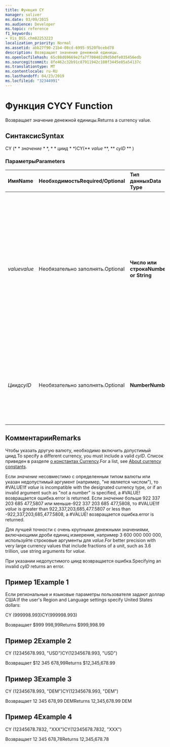 ```yaml
---
title: Функция CY
manager: soliver
ms.date: 03/09/2015
ms.audience: Developer
ms.topic: reference
f1_keywords:
- Vis_DSS.chm82253223
localization_priority: Normal
ms.assetid: abb27f90-21b4-08cd-6995-9520fbcebd78
description: Возвращает значение денежной единицы.
ms.openlocfilehash: 65c88d69669e2fa7f708402d9d50dfe035456edb
ms.sourcegitcommit: 8fe462c32b91c87911942c188f3445e85a54137c
ms.translationtype: MT
ms.contentlocale: ru-RU
ms.lasthandoff: 04/23/2019
ms.locfileid: "32344991"
---
```

# <a name="cy-function"></a><span data-ttu-id="d9e2e-103">Функция CY</span><span class="sxs-lookup"><span data-stu-id="d9e2e-103">CY Function</span></span>

<span data-ttu-id="d9e2e-104">Возвращает значение денежной единицы.</span><span class="sxs-lookup"><span data-stu-id="d9e2e-104">Returns a currency value.</span></span>
  
## <a name="syntax"></a><span data-ttu-id="d9e2e-105">Синтаксис</span><span class="sxs-lookup"><span data-stu-id="d9e2e-105">Syntax</span></span>

<span data-ttu-id="d9e2e-106">CY (\* \* *значение* \* \*, \* \* *циид* \* \*)</span><span class="sxs-lookup"><span data-stu-id="d9e2e-106">CY(\*\* *value* \*\*, \*\* *cyID* \*\* )</span></span> 
  
### <a name="parameters"></a><span data-ttu-id="d9e2e-107">Параметры</span><span class="sxs-lookup"><span data-stu-id="d9e2e-107">Parameters</span></span>

|<span data-ttu-id="d9e2e-108">**Имя**</span><span class="sxs-lookup"><span data-stu-id="d9e2e-108">**Name**</span></span>|<span data-ttu-id="d9e2e-109">**Необходимость**</span><span class="sxs-lookup"><span data-stu-id="d9e2e-109">**Required/Optional**</span></span>|<span data-ttu-id="d9e2e-110">**Тип данных**</span><span class="sxs-lookup"><span data-stu-id="d9e2e-110">**Data Type**</span></span>|<span data-ttu-id="d9e2e-111">**Описание**</span><span class="sxs-lookup"><span data-stu-id="d9e2e-111">**Description**</span></span>|
|:-----|:-----|:-----|:-----|
| <span data-ttu-id="d9e2e-112">_value_</span><span class="sxs-lookup"><span data-stu-id="d9e2e-112">_value_</span></span> <br/> |<span data-ttu-id="d9e2e-113">Необязательно заполнять.</span><span class="sxs-lookup"><span data-stu-id="d9e2e-113">Optional</span></span>  <br/> |<span data-ttu-id="d9e2e-114">**Число или строка**</span><span class="sxs-lookup"><span data-stu-id="d9e2e-114">**Number or String**</span></span> <br/> |<span data-ttu-id="d9e2e-115">Число или строка, включающая в себя форматирование для конкретной валюты.</span><span class="sxs-lookup"><span data-stu-id="d9e2e-115">A number or a string that includes currency-specific formatting.</span></span> <span data-ttu-id="d9e2e-116">Если значение не указано, значение валюты форматируется в соответствии со стилем валюты в региональных параметрах системы и языковых параметрах.</span><span class="sxs-lookup"><span data-stu-id="d9e2e-116">If not specified, the currency value is formatted according to the currency style in the system's Region and Language settings.</span></span>  <br/> |
| <span data-ttu-id="d9e2e-117">_Циид_</span><span class="sxs-lookup"><span data-stu-id="d9e2e-117">_cyID_</span></span> <br/> |<span data-ttu-id="d9e2e-118">Необязательно заполнять.</span><span class="sxs-lookup"><span data-stu-id="d9e2e-118">Optional</span></span>  <br/> |<span data-ttu-id="d9e2e-119">**Number**</span><span class="sxs-lookup"><span data-stu-id="d9e2e-119">**Number**</span></span> <br/> |<span data-ttu-id="d9e2e-120">Числовой идентификатор валюты или строка в кавычках из трех символов для аббревиатуры ISO 4217.</span><span class="sxs-lookup"><span data-stu-id="d9e2e-120">A numeric currency ID or a three-character quoted string for the ISO 4217 abbreviation.</span></span>  <br/> |
   
## <a name="remarks"></a><span data-ttu-id="d9e2e-121">Комментарии</span><span class="sxs-lookup"><span data-stu-id="d9e2e-121">Remarks</span></span>

<span data-ttu-id="d9e2e-122">Чтобы указать другую валюту, необходимо включить допустимый _циид_.</span><span class="sxs-lookup"><span data-stu-id="d9e2e-122">To specify a different currency, you must include a valid  _cyID_.</span></span> <span data-ttu-id="d9e2e-123">Список приведен в разделе [о константах Currency](about-currency-constants.md).</span><span class="sxs-lookup"><span data-stu-id="d9e2e-123">For a list, see [About currency constants](about-currency-constants.md).</span></span>
  
<span data-ttu-id="d9e2e-124">Если _значение_ несовместимо с определенным типом валюты или указан недопустимый аргумент (например, "не является числом"), то #VALUE!</span><span class="sxs-lookup"><span data-stu-id="d9e2e-124">If  _value_ is incompatible with the designated currency type, or if an invalid argument such as "not a number" is specified, a #VALUE!</span></span> <span data-ttu-id="d9e2e-125">возвращается ошибка.</span><span class="sxs-lookup"><span data-stu-id="d9e2e-125">error is returned.</span></span> <span data-ttu-id="d9e2e-126">Если _значение_ больше 922 337 203 685 477,5807 или меньше-922 337 203 685 477,5808, то #VALUE!</span><span class="sxs-lookup"><span data-stu-id="d9e2e-126">If  _value_ is greater than 922,337,203,685,477.5807 or less than -922,337,203,685,477.5808, a #VALUE!</span></span> <span data-ttu-id="d9e2e-127">возвращается ошибка.</span><span class="sxs-lookup"><span data-stu-id="d9e2e-127">error is returned.</span></span> 
  
<span data-ttu-id="d9e2e-128">Для лучшей точности с очень крупными денежными значениями, включающими дроби единиц измерения, например 3 600 000 000 000, используйте строковые аргументы для _value_.</span><span class="sxs-lookup"><span data-stu-id="d9e2e-128">For better precision with very large currency values that include fractions of a unit, such as 3.6 trillion, use string arguments for  _value_.</span></span>
  
<span data-ttu-id="d9e2e-129">При указании недопустимого _циид_ возвращается ошибка.</span><span class="sxs-lookup"><span data-stu-id="d9e2e-129">Specifying an invalid  _cyID_ returns an error.</span></span> 
  
## <a name="example-1"></a><span data-ttu-id="d9e2e-130">Пример 1</span><span class="sxs-lookup"><span data-stu-id="d9e2e-130">Example 1</span></span>

<span data-ttu-id="d9e2e-131">Если региональные и языковые параметры пользователя задают доллар США:</span><span class="sxs-lookup"><span data-stu-id="d9e2e-131">If the user's Region and Language settings specify United States dollars:</span></span>
  
<span data-ttu-id="d9e2e-132">CY (999998.993)</span><span class="sxs-lookup"><span data-stu-id="d9e2e-132">CY(999998.993)</span></span>
  
<span data-ttu-id="d9e2e-133">Возвращает $999 998,99</span><span class="sxs-lookup"><span data-stu-id="d9e2e-133">Returns $999,998.99</span></span>
  
## <a name="example-2"></a><span data-ttu-id="d9e2e-134">Пример 2</span><span class="sxs-lookup"><span data-stu-id="d9e2e-134">Example 2</span></span>

<span data-ttu-id="d9e2e-135">CY (12345678.993, "USD")</span><span class="sxs-lookup"><span data-stu-id="d9e2e-135">CY(12345678.993, "USD")</span></span>
  
<span data-ttu-id="d9e2e-136">Возвращает $12 345 678,99</span><span class="sxs-lookup"><span data-stu-id="d9e2e-136">Returns $12,345,678.99</span></span>
  
## <a name="example-3"></a><span data-ttu-id="d9e2e-137">Пример 3</span><span class="sxs-lookup"><span data-stu-id="d9e2e-137">Example 3</span></span>

<span data-ttu-id="d9e2e-138">CY (12345678.993, "DEM")</span><span class="sxs-lookup"><span data-stu-id="d9e2e-138">CY(12345678.993, "DEM")</span></span>
  
<span data-ttu-id="d9e2e-139">Возвращает 12 345 678,99 DEM</span><span class="sxs-lookup"><span data-stu-id="d9e2e-139">Returns 12,345,678.99 DEM</span></span>
  
## <a name="example-4"></a><span data-ttu-id="d9e2e-140">Пример 4</span><span class="sxs-lookup"><span data-stu-id="d9e2e-140">Example 4</span></span>

<span data-ttu-id="d9e2e-141">CY (12345678.7832, "XXX")</span><span class="sxs-lookup"><span data-stu-id="d9e2e-141">CY(12345678.7832, "XXX")</span></span>
  
<span data-ttu-id="d9e2e-142">Возвращает 12 345 678,78</span><span class="sxs-lookup"><span data-stu-id="d9e2e-142">Returns 12,345,678.78</span></span>
  


